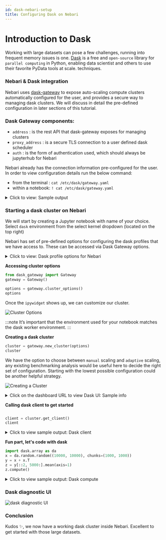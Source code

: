 ```yaml
---
id: dask-nebari-setup
title: Configuring Dask on Nebari
---
```


# Introduction to Dask

Working with large datasets can pose a few challenges, running into frequent memory issues is one. [Dask](https://docs.dask.org/en/stable/) is a free and `open-source` library for `parallel computing` in Python,
enabling data scientist and others to use their favorite PyData tools at scale. 
techniques.

### Nebari & Dask integration

Nebari uses [dask-gateway](https://gateway.dask.org/) to expose auto-scaling compute clusters automatically configured for the user,
and provides a secure way to managing dask clusters. We will discuss in detail the pre-defined configuration in later sections of this tutorial.

### Dask Gateway components:

- `address` : is the rest API that dask-gateway exposes for managing clusters
- `proxy_address` : is a secure TLS connection to a user defined dask scheduler
- `auth` : is the form of authentication used, which should always be jupyterhub for Nebari

Nebari already has the connection information pre-configured for the user.
In order to view configuration details run the below command:

- from the terminal : `cat /etc/dask/gateway.yaml`
- within a notebook: `! cat /etc/dask/gateway.yaml`

<details>
<summary> Click to view: Sample output </summary>

```shell
{"gateway":{"address":"http://qhub-dask-gateway-gateway-api.dev:8000","auth":{"type":"jupyterhub"},"proxy_address":"tcp://quansight.qhub.dev:8786","public_address":"https://quansight.qhub.dev/gateway"}}
```

</details>

### Starting a dask cluster on Nebari

We will start by creating a Jupyter notebook with name of your choice. Select `dask` environment from the select kernel dropdown (located on the top right)

Nebari has set of pre-defined options for configuring the dask profiles that we have access to. These can be accessed via Dask Gateway options.

<details>
<summary> Click to view: Dask profile options for Nebari </summary>

```python
profiles:
  jupyterlab:
    - display_name: Small Instance
      description: Stable environment with 1 cpu / 1 GB ram
      access: all
      default: true
      kubespawner_override:
        cpu_limit: 1
        cpu_guarantee: 1
        mem_limit: 1G
        mem_guarantee: 1G
    - display_name: Medium Instance
      description: Stable environment with 1.5 cpu / 2 GB ram
      access: yaml
      groups:
        - admin
        - developers
      users:
        - bob
      kubespawner_override:
        cpu_limit: 1.5
        cpu_guarantee: 1.25
        mem_limit: 2G
        mem_guarantee: 2G
    - display_name: Large Instance
      description: Stable environment with 2 cpu / 4 GB ram
      access: keycloak
      kubespawner_override:
        cpu_limit: 2
        cpu_guarantee: 2
        mem_limit: 4G
        mem_guarantee: 4G
  dask_worker:
    "Small Worker":
      worker_cores_limit: 1
      worker_cores: 1
      worker_memory_limit: 1G
      worker_memory: 1G
    "Medium Worker":
      worker_cores_limit: 1.5
      worker_cores: 1.25
      worker_memory_limit: 2G
      worker_memory: 2G
```

</details>

**Accessing cluster options**

```python
from dask_gateway import Gateway
gateway = Gateway()

options = gateway.cluster_options()
options
```

Once the `ipywidget` shows up, we can customize our cluster.

![Cluster Options](/img/cluster_options.png)

:::note
It’s important that the environment used for your notebook matches the dask worker environment.
:::

**Creating a dask cluster**

```python
cluster = gateway.new_cluster(options)
cluster
```

We have the option to choose between `manual` scaling and `adaptive` scaling, any existing benchmarking analysis would be
useful here to decide the right set of configuration.
Starting with the lowest possible configuration could be another helpful strategy.

![Creating a Cluster](/img/cluster_creation.png)

<details>
<summary> Click on the dashboard URL to view Dask UI: Sample info </summary>

![Dask UI resource utilisation](/img/dask_UI.png)

</details>

**Calling dask client to get started**

```python

client = cluster.get_client()
client
```

<details>
<summary> Click to view sample output: Dask client </summary>

![dask client](/img/dask_client.png)

</details>

**Fun part, let's code with dask**

```python
import dask.array as da
x = da.random.random((10000, 10000), chunks=(1000, 1000))
y = x + x.T
z = y[::2, 5000:].mean(axis=1)
z.compute()
```

<details>
<summary> Click to view sample output: Dask compute </summary>

```shell
array([0.99628925, 0.99659686, 1.00412466, ..., 0.99887597, 1.00219302,
       1.0027488 ])
```

</details>

### Dask diagnostic UI

![dask diagnostic UI](/img/dask_diagostic_UI.png)

### Conclusion

Kudos ✨, we now have a working dask cluster inside Nebari.
Excellent to get started with those large datasets.
